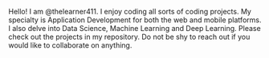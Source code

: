 Hello! I am @thelearner411. I enjoy coding all sorts of coding projects. My specialty is Application Development for both the web and mobile platforms. I also delve into Data Science, Machine Learning and Deep Learning. Please check out the projects in my repository. Do not be shy to reach out if you would like to collaborate on anything.
